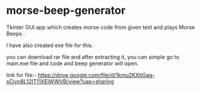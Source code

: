 # morse-beep-generator
Tkinter GUI app which creates morse code from given text and plays Morse Beeps .


I have also created exe file for this.

you can download rar file and after extracting it, you can simple go to main.exe file and code and beep generator will open.


link for file:-
https://drive.google.com/file/d/1kmu2KXtiGag-sCjyn8L12IT11XEjWWVB/view?usp=sharing



